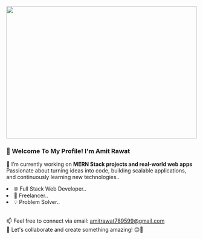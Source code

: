 <img src="./full_stack.png" style="width: 100%; height: 350px;" />

<br/>
<h3 class="font-bold text-xl font-sans uppercase tracking-wide leading-snug">
  👋 Welcome To My Profile! I'm Amit Rawat
</h3>

<p>
  🔭 I’m currently working on <strong>MERN Stack projects and real-world web apps</strong><br/>
  Passionate about turning ideas into code, building scalable applications, and continuously learning new technologies..
</p>

<li>🌐 Full Stack Web Developer..</li>
<li>💼 Freelancer..</li>
<li>💡 Problem Solver..</li>
<br/>
<p>
  📫 Feel free to connect via email: <a href="mailto:amitrawat789599@gmail.com">amitrawat789599@gmail.com</a><br/>
  🤝 Let's collaborate and create something amazing! 😊🚀
</p>
